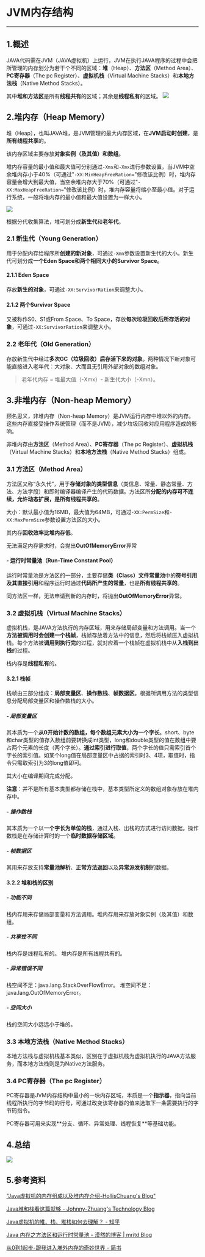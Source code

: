 # JVM内存结构 #
----------
## 1.概述 ##
JAVA代码需在JVM（JAVA虚拟机）上运行，JVM在执行JAVA程序的过程中会把所管理的内存划分为若干个不同的区域：**堆**（Heap）、**方法区**（Method Area）、**PC寄存器**（The pc Register）、**虚拟机栈**（Virtual Machine Stacks）和**本地方法栈**（Native Method Stacks）。

其中​​**堆和方法区**是所有**线程共有**的区域；其余是**线程私有**的区域。
![](https://i.imgur.com/wSTq3iX.jpg)
## 2.堆内存（Heap Memory） ##
 堆（Heap），也叫JAVA堆，是JVM管理的最大内存区域，在**JVM启动时创建**，是**所有线程共享**的。

 该内存区域主要存放**对象实例（及其值）和数组**。

 堆内存容量的最小值和最大值可分别通过`-Xms`和`-Xmx`进行参数设置，当JVM中空余堆内存小于40%（可通过"`-XX:MinHeapFreeRation=`"修改该比例）时，堆内存容量会增大到最大值，当空余堆内存大于70%（可通过"`-XX:MaxHeapFreeRation=`"修改该比例）时，堆内存容量将缩小至最小值。对于运行系统，一般将堆内存的最小值和最大值设置为一样大小。

![](https://i.imgur.com/fGz141v.png)

 根据分代收集算法，堆可划分成**新生代**和**老年代**​。

### 2.1 新生代（Young Generation） 
 用于分配内存给程序所**创建的新对象**，可通过`-Xmn`参数设置新生代的大小。新生代可划分成**一个​Eden Space和两个相同大小的Survivor Space。**

#### 2.1.1 Eden Space
存放**新生的对象**，可通过`-XX:SurvivorRation`来调整大小。
#### 2.1.2 两个Survivor Space 
又被称作S0、S1或From Space、To Space，存放**每次垃圾回收后所存活的对象**，可通过`-XX:SurvivorRation`来调整大小。
### 2.2 老年代（Old Generation） 
存放新生代中经过**多次GC（垃圾回收）后存活下来的对象**。两种情况下新对象可能直接进入老年代：大对象、大而且无引用外部对象的数组对象。
> 老年代内存 = 堆最大值（-Xmx）- 新生代大小（-Xmn）。
## 3.非堆内存（Non-heap Memory）
顾名思义，非堆内存（Non-heap Memory）是JVM运行内存中堆以外的内存。这些内存直接受操作系统管理（而不是JVM），减少垃圾回收对应用程序造成的影响。

非堆内存由​**方法区**（Method Area）、**PC寄存器**（The pc Register）、**虚拟机栈**（Virtual Machine Stacks）和**本地方法栈**（Native Method Stacks）组成。
### 3.1 方法区（Method Area） 
方法区又称“永久代”，用于**存储对象的类型信息**（类信息、常量、静态常量、方法、方法字段）和即时编译器编译产生的代码数据。方法区所**分配的内存可不连续，允许动态扩展，是所有线程共享的**。

​大小：默认最小值为16MB，最大值为64MB，可通过`-XX:PermSize`和`-XX:MaxPermSize`参数设置方法区的大小。

其内存**回收效率比堆内存低**。

无法满足内存需求时，会抛出**OutOfMemoryError**异常
#### - 运行时常量池（Run-Time Constant Pool） 
运行时常量池是方法区的一部分，主要存储**类（Class）文件常量池**中的**符号引用及其直接引用**和程序运行时通过**代码所产生的常量**，也是**所有线程共享的**。

同方法区一样，无法申请到新的内存时，将抛出**OutOfMemoryError**异常​。
### 3.2 虚拟机栈（Virtual Machine Stacks） 
虚拟机栈，是JAVA方法执行的内存区域，用来存储局部变量和方法调用。当一个**方法被调用时会创建一个栈帧**，栈帧存放着方法中的信息，然后将栈帧压入虚拟机栈。每个方法被**调用到执行完**的过程，就对应着一个栈帧在虚拟机栈中从**入栈到出栈**的过程。​

栈内存是**线程私有**的。
#### 3.2.1 栈帧 
栈帧由三部分组成：**局部变量区**、**操作数栈**、**帧数据区**。根据所调用方法的类型信息分配局部变量区和操作数栈的大小。
##### - 局部变量区
其本质为一个**从0开始计数的数组，每个数组元素大小为一个字长**。short、byte和char类型的值存入数组前要转换成int类型，long和double类型的值在数组中要占两个元素的长度（两个字长）。**通过索引进行取值**，两个字长的值只需索引首个字长的索引值。如某个long值在局部变量区中占据的索引时3、4项，取值时，指令只需取索引为3的long值即可。

​其大小在编译期间完成分配。

**注意**：并不是所有基本类型都存储在栈中，基本类型所定义的数组对象存放在​堆内存中。
##### - 操作数栈
其本质为一个以**一个字长为单位的栈**，通过入栈、出栈的方式进行访问数据。操作数栈是在存储计算时的一个**临时数据存储区域**。
##### - 帧数据区
其用来存放支持**常量池解析**、**正常方法返回**以及**异常派发机制**的数据。
#### 3.2.2 堆和栈的区别
##### - 功能不同
栈内存用来存储局部变量和方法调用。
​堆内存用来存放对象实例（及其值）和数组。
##### - 共享性不同
栈内存是线程私有的。
堆内存是所有线程共有的。
##### - 异常错误不同
栈空间不足：java.lang.StackOverFlowError。
堆空间不足：java.lang.OutOfMemoryError。
##### - 空间大小
栈的空间大小远远小于堆的。
### 3.3 本地方法栈（Native Method Stacks）
 本地方法栈与虚拟机栈基本类似，区别在于虚拟机栈为虚拟机执行的JAVA方法服务，而本地方法栈则是为Native方法服务。
### 3.4 PC寄存器（The pc Register）
PC寄存器是JVM内存结构中最小的一块内存区域，本质是一个**指示器**，指向当前线程所执行的字节码的行号，可通过改变该寄存器的值来选取下一条需要执行的字节码指令。
 
PC寄存器可用来实现**​分支、循环、异常处理、线程恢复**等基础功能。
## 4.总结 
![](https://i.imgur.com/GzoxIC7.png)
## 5.参考资料 
["Java虚拟机的内存组成以及堆内存介绍-HollisChuang's Blog"](http://www.hollischuang.com/archives/80)

[Java堆和栈看这篇就够 - Johnny-Zhuang's Technology Blog](https://iamjohnnyzhuang.github.io/java/2016/07/12/Java%E5%A0%86%E5%92%8C%E6%A0%88%E7%9C%8B%E8%BF%99%E7%AF%87%E5%B0%B1%E5%A4%9F.html)

[Java虚拟机的堆、栈、堆栈如何去理解？ - 知乎](https://www.zhihu.com/question/29833675)

[Java 内存之方法区和运行时常量池 - 漠然的博客 | mritd Blog](https://mritd.me/2016/03/22/Java-%E5%86%85%E5%AD%98%E4%B9%8B%E6%96%B9%E6%B3%95%E5%8C%BA%E5%92%8C%E8%BF%90%E8%A1%8C%E6%97%B6%E5%B8%B8%E9%87%8F%E6%B1%A0/)

[从0到1起步-跟我进入堆外内存的奇妙世界 - 简书](https://www.jianshu.com/p/50be08b54bee)​​
